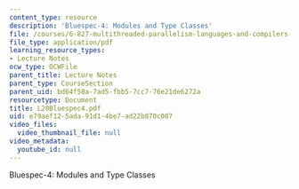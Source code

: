 ```yaml
---
content_type: resource
description: 'Bluespec-4: Modules and Type Classes'
file: /courses/6-827-multithreaded-parallelism-languages-and-compilers-fall-2002/e79aef125ada91d14be7ad22b870c007_L20Bluespec4.pdf
file_type: application/pdf
learning_resource_types:
- Lecture Notes
ocw_type: OCWFile
parent_title: Lecture Notes
parent_type: CourseSection
parent_uid: bd64f58a-7ad5-fbb5-7cc7-76e21de6272a
resourcetype: Document
title: L20Bluespec4.pdf
uid: e79aef12-5ada-91d1-4be7-ad22b870c007
video_files:
  video_thumbnail_file: null
video_metadata:
  youtube_id: null
---
```

Bluespec-4: Modules and Type Classes